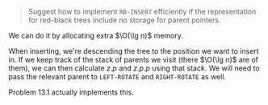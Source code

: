 > Suggest how to implement `RB-INSERT` efficiently if the representation for
> red-black trees include no storage for parent pointers.

We can do it by allocating extra $\O(\lg n)$ memory.

When inserting, we're descending the tree to the position we want to insert in.
If we keep track of the stack of parents we visit (there $\O(\lg n)$ are of
them), we can then calculate $z.p$ and $z.p.p$ using that stack. We will need to
pass the relevant parent to `LEFT-ROTATE` and `RIGHT-ROTATE` as well.

Problem 13.1 actually implements this.
